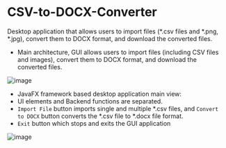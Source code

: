 # CSV-to-DOCX-Converter
Desktop application that allows users to import files (*.csv files and *.png, *.jpg), convert them to DOCX format, and download the converted files.

- Main architecture, GUI allows users to import files (including CSV files and images), convert them to DOCX format, and download the converted files.

![image](https://github.com/af4092/CSV-to-DOCX-Converter/assets/24220136/7aefc5b9-f253-4726-aff3-ac9022abedb5)

- JavaFX framework based desktop application main view:
-  UI elements and Backend functions are separated.
- `Import File` button imports single and multiple *.csv files, and `Convert to DOCX` button converts the *.csv file to *.docx file format. 
- `Exit` button which stops and exits the GUI application

![image](https://github.com/af4092/CSV-to-DOCX-Converter/assets/24220136/a86bd5d0-0a3d-4383-8b7a-546fed7fe6da)
